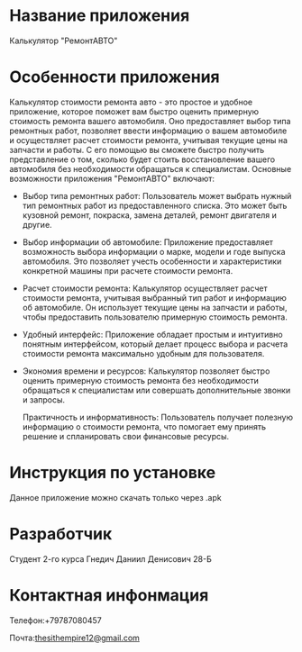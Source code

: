 # Название приложения
Калькулятор "РемонтАВТО"

# Особенности приложения
Калькулятор стоимости ремонта авто - это простое и удобное приложение, которое поможет вам быстро оценить примерную стоимость ремонта вашего автомобиля. Оно предоставляет выбор типа ремонтных работ, позволяет ввести информацию о вашем автомобиле и осуществляет расчет стоимости ремонта, учитывая текущие цены на запчасти и работы. С его помощью вы сможете быстро получить представление о том, сколько будет стоить восстановление вашего автомобиля без необходимости обращаться к специалистам.
Основные возможности приложения "РемонтАВТО" включают:

- Выбор типа ремонтных работ: Пользователь может выбрать нужный тип ремонтных работ из предоставленного списка. Это может быть кузовной ремонт, покраска, замена деталей, ремонт двигателя и другие.

- Выбор информации об автомобиле: Приложение предоставляет возможность выбора информации о марке, модели и годе выпуска автомобиля. Это позволяет учесть особенности и характеристики конкретной машины при расчете стоимости ремонта.

- Расчет стоимости ремонта: Калькулятор осуществляет расчет стоимости ремонта, учитывая выбранный тип работ и информацию об автомобиле. Он использует текущие цены на запчасти и работы, чтобы предоставить пользователю примерную стоимость ремонта.
    
- Удобный интерфейс: Приложение обладает простым и интуитивно понятным интерфейсом, который делает процесс выбора и расчета стоимости ремонта максимально удобным для пользователя.

- Экономия времени и ресурсов: Калькулятор позволяет быстро оценить примерную стоимость ремонта без необходимости обращаться к специалистам или совершать дополнительные звонки и запросы.

    Практичность и информативность: Пользователь получает полезную информацию о стоимости ремонта, что помогает ему принять решение и спланировать свои финансовые ресурсы.
  
# Инструкция по установке
Данное приложение можно скачать только через .apk

# Разработчик
Студент 2-го курса Гнедич Даниил Денисович 28-Б
# Контактная инфонмация
Телефон:+79787080457

Почта:thesithempire12@gmail.com
